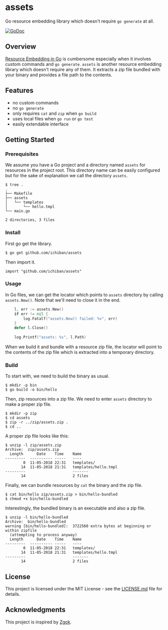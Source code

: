 # assets
Go resource embedding library which doesn't require `go generate` at all.

[![GoDoc](https://godoc.org/github.com/ichiban/assets?status.svg)](https://godoc.org/github.com/ichiban/assets)

## Overview

[Resource Embedding in Go](https://awesome-go.com/#resource-embedding) is cumbersome especially when it involves custom commands and `go generate`.
`assets` is another resource embedding library which doesn't require any of them.
It extracts a zip file bundled with your binary and provides a file path to the contents.

## Features

- no custom commands
- no `go generate`
- only requires `cat` and `zip` when `go build`
- uses local files when `go run` or `go test`
- easily extendable interface

## Getting Started

### Prerequisites

We assume you have a Go project and a directory named `assets` for resources in the project root.
This directory name can be easily configured but for the sake of explanation we call the directory `assets`.

```
$ tree .
.
├── Makefile
├── assets
│   └── templates
│       └── hello.tmpl
└── main.go

2 directories, 3 files
``` 

### Install

First go get the library.

```shell
$ go get github.com/ichiban/assets
```

Then import it.

```
import "github.com/ichiban/assets"
```

### Usage

In Go files, we can get the locator which points to `assets` directory by calling `assets.New()`.
Note that we'll need to close it in the end.

```go
	l, err := assets.New()
	if err != nil {
		log.Fatalf("assets.New() failed: %v", err)
	}
	defer l.Close()
	
	log.Printf("assets: %s", l.Path)
```

When we build it and bundle with a resource zip file, the locator will point to the contents of the zip file which is extracted into a temporary directory.

### Build

To start with, we need to build the binary as usual.

```
$ mkdir -p bin 
$ go build -o bin/hello
```

Then, zip resources into a zip file.
We need to enter `assets` directory to make a proper zip file.

```
$ mkdir -p zip
$ cd assets
$ zip -r ../zip/assets.zip .
$ cd ..
```

A proper zip file looks like this:

```
$ unzip -l zip/assets.zip 
Archive:  zip/assets.zip
  Length      Date    Time    Name
---------  ---------- -----   ----
        0  11-05-2018 22:31   templates/
       14  11-05-2018 21:31   templates/hello.tmpl
---------                     -------
       14                     2 files
```

Finally, we can bundle resources by `cat` the binary and the zip file.

```
$ cat bin/hello zip/assets.zip > bin/hello-bundled
$ chmod +x bin/hello-bundled
```

Interestingly, the bundled binary is an executable and also a zip file.

```
$ unzip -l bin/hello-bundled 
Archive:  bin/hello-bundled
warning [bin/hello-bundled]:  3722560 extra bytes at beginning or within zipfile
  (attempting to process anyway)
  Length      Date    Time    Name
---------  ---------- -----   ----
        0  11-05-2018 22:31   templates/
       14  11-05-2018 21:31   templates/hello.tmpl
---------                     -------
       14                     2 files
```

## License

This project is licensed under the MIT License - see the [LICENSE.md](LICENSE.md) file for details. 

## Acknowledgments

This project is inspired by [Zgok](https://github.com/srtkkou/zgok).
